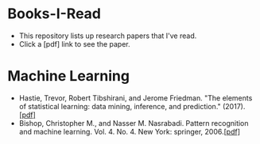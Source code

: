 # Books-I-Read
- This repository lists up research papers that I've read.
- Click a [pdf] link to see the paper.

# Machine Learning
- Hastie, Trevor, Robert Tibshirani, and Jerome Friedman. "The elements of statistical learning: data mining, inference, and prediction." (2017).[[pdf]](https://www.sas.upenn.edu/~fdiebold/NoHesitations/BookAdvanced.pdf)
- Bishop, Christopher M., and Nasser M. Nasrabadi. Pattern recognition and machine learning. Vol. 4. No. 4. New York: springer, 2006.[[pdf]](https://www.microsoft.com/en-us/research/uploads/prod/2006/01/Bishop-Pattern-Recognition-and-Machine-Learning-2006.pdf)
